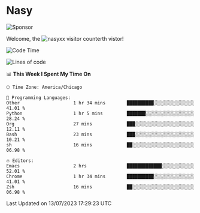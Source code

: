 # Nasy

<!--
<p align="center">
<img height="200" src="https://github-readme-stats.vercel.app/api?username=nasyxx&count_private=true&show_icons=true&theme=dracula&include_all_commits=true"/>
<img height="200" src="https://github-readme-stats.vercel.app/api/top-langs/?username=nasyxx&theme=dracula&hide=html,jupyter+notebook&count_private=true&show_icons=true"/>
</p>

  
----------------
-->

![Sponsor](https://img.shields.io/static/v1.svg?label=Sponsor&message=%E2%9D%A4&logo=GitHub&style=flat&color=pink)
 
Welcome, the ![nasyxx visitor counter](https://count.getloli.com/get/@nasyxx?theme=rule34)th vistor!
 
<!--START_SECTION:waka-->
![Code Time](http://img.shields.io/badge/Code%20Time-3%2C595%20hrs%2056%20mins-blue)

![Lines of code](https://img.shields.io/badge/From%20Hello%20World%20I%27ve%20Written-6.3%20million%20lines%20of%20code-blue)

📊 **This Week I Spent My Time On** 

```text
🕑︎ Time Zone: America/Chicago

💬 Programming Languages: 
Other                    1 hr 34 mins        ██████████░░░░░░░░░░░░░░░   41.01 % 
Python                   1 hr 5 mins         ███████░░░░░░░░░░░░░░░░░░   28.24 % 
Org                      27 mins             ███░░░░░░░░░░░░░░░░░░░░░░   12.11 % 
Bash                     23 mins             ███░░░░░░░░░░░░░░░░░░░░░░   10.21 % 
sh                       16 mins             ██░░░░░░░░░░░░░░░░░░░░░░░   06.98 % 

🔥 Editors: 
Emacs                    2 hrs               █████████████░░░░░░░░░░░░   52.01 % 
Chrome                   1 hr 34 mins        ██████████░░░░░░░░░░░░░░░   41.01 % 
Zsh                      16 mins             ██░░░░░░░░░░░░░░░░░░░░░░░   06.98 % 
```


 Last Updated on 13/07/2023 17:29:23 UTC
<!--END_SECTION:waka-->

<!-- ![visitors](https://visitor-badge.laobi.icu/badge?page_id=nasyxx.nasyxx) -->
